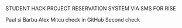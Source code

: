 STUDENT HACK PROJECT
RESERVATION SYSTEM VIA SMS FOR RISE

Paul si Barbu
Alex Mitcu check in GitHub
Second check
